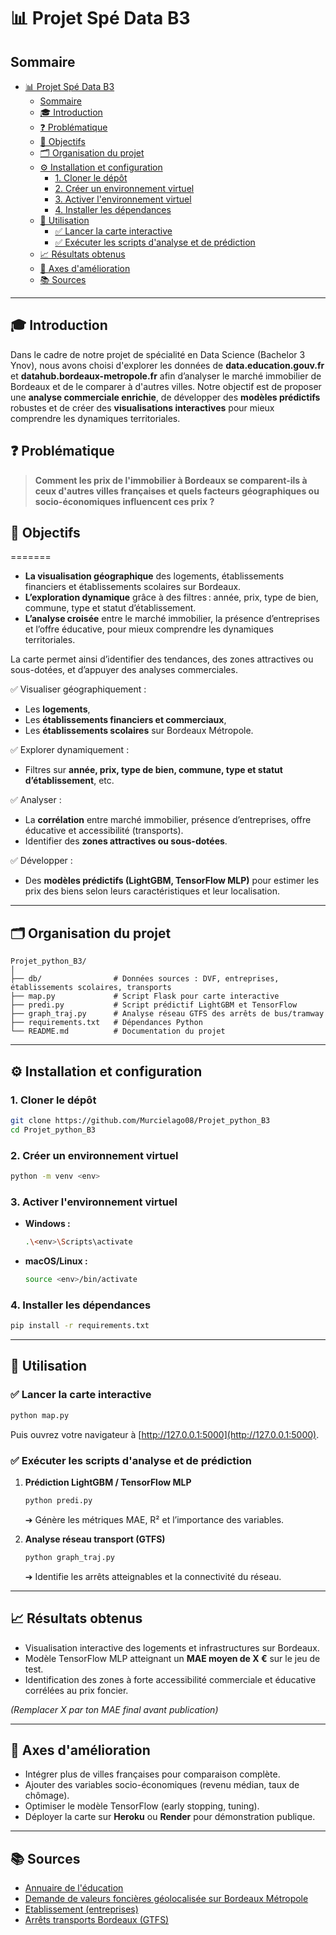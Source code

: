 # 📊 Projet Spé Data B3

## Sommaire

- [📊 Projet Spé Data B3](#-projet-spé-data-b3)
  - [Sommaire](#sommaire)
  - [🎓 Introduction](#-introduction)
  - [❓ Problématique](#-problématique)
  - [🌟 Objectifs](#-objectifs)
  - [🗂️ Organisation du projet](#️-organisation-du-projet)
  - [⚙️ Installation et configuration](#️-installation-et-configuration)
    - [1. Cloner le dépôt](#1-cloner-le-dépôt)
    - [2. Créer un environnement virtuel](#2-créer-un-environnement-virtuel)
    - [3. Activer l'environnement virtuel](#3-activer-lenvironnement-virtuel)
    - [4. Installer les dépendances](#4-installer-les-dépendances)
  - [🚀 Utilisation](#-utilisation)
    - [✅ Lancer la carte interactive](#-lancer-la-carte-interactive)
    - [✅ Exécuter les scripts d'analyse et de prédiction](#-exécuter-les-scripts-danalyse-et-de-prédiction)
  - [📈 Résultats obtenus](#-résultats-obtenus)
  - [🔮 Axes d'amélioration](#-axes-damélioration)
  - [📚 Sources](#-sources)

---

## 🎓 Introduction

Dans le cadre de notre projet de spécialité en Data Science (Bachelor 3 Ynov), nous avons choisi d'explorer les données de **data.education.gouv.fr** et **datahub.bordeaux-metropole.fr** afin d’analyser le marché immobilier de Bordeaux et de le comparer à d'autres villes. Notre objectif est de proposer une **analyse commerciale enrichie**, de développer des **modèles prédictifs** robustes et de créer des **visualisations interactives** pour mieux comprendre les dynamiques territoriales.

## ❓ Problématique

> **Comment les prix de l'immobilier à Bordeaux se comparent-ils à ceux d'autres villes françaises et quels facteurs géographiques ou socio-économiques influencent ces prix ?**

## 🌟 Objectifs
=======
- **La visualisation géographique** des logements, établissements financiers et établissements scolaires sur Bordeaux.
- **L’exploration dynamique** grâce à des filtres : année, prix, type de bien, commune, type et statut d’établissement.
- **L’analyse croisée** entre le marché immobilier, la présence d’entreprises et l’offre éducative, pour mieux comprendre les dynamiques territoriales.

La carte permet ainsi d’identifier des tendances, des zones attractives ou sous-dotées, et d’appuyer des analyses commerciales.

✅ Visualiser géographiquement :

- Les **logements**,
- Les **établissements financiers et commerciaux**,
- Les **établissements scolaires** sur Bordeaux Métropole.

✅ Explorer dynamiquement :

- Filtres sur **année, prix, type de bien, commune, type et statut d’établissement**, etc.

✅ Analyser :

- La **corrélation** entre marché immobilier, présence d’entreprises, offre éducative et accessibilité (transports).
- Identifier des **zones attractives ou sous-dotées**.

✅ Développer :

- Des **modèles prédictifs (LightGBM, TensorFlow MLP)** pour estimer les prix des biens selon leurs caractéristiques et leur localisation.

---

## 🗂️ Organisation du projet

```
Projet_python_B3/
│
├── db/                # Données sources : DVF, entreprises, établissements scolaires, transports
├── map.py             # Script Flask pour carte interactive
├── predi.py           # Script prédictif LightGBM et TensorFlow
├── graph_traj.py      # Analyse réseau GTFS des arrêts de bus/tramway
├── requirements.txt   # Dépendances Python
└── README.md          # Documentation du projet
```

---

## ⚙️ Installation et configuration

### 1. Cloner le dépôt

```bash
git clone https://github.com/Murcielago08/Projet_python_B3
cd Projet_python_B3
```

### 2. Créer un environnement virtuel

```bash
python -m venv <env>
```

### 3. Activer l'environnement virtuel

- **Windows :**

  ```bash
  .\<env>\Scripts\activate
  ```

- **macOS/Linux :**

  ```bash
  source <env>/bin/activate
  ```

### 4. Installer les dépendances

```bash
pip install -r requirements.txt
```

---

## 🚀 Utilisation

### ✅ Lancer la carte interactive

```bash
python map.py
```

Puis ouvrez votre navigateur à [http://127.0.0.1:5000](http://127.0.0.1:5000).

### ✅ Exécuter les scripts d'analyse et de prédiction

1. **Prédiction LightGBM / TensorFlow MLP**


   ```bash
   python predi.py
   ```

   ➔ Génère les métriques MAE, R² et l’importance des variables.

2. **Analyse réseau transport (GTFS)**

   ```bash
   python graph_traj.py
   ```

   ➔ Identifie les arrêts atteignables et la connectivité du réseau.

---

## 📈 Résultats obtenus

- Visualisation interactive des logements et infrastructures sur Bordeaux.
- Modèle TensorFlow MLP atteignant un **MAE moyen de X €** sur le jeu de test.
- Identification des zones à forte accessibilité commerciale et éducative corrélées au prix foncier.

*(Remplacer X par ton MAE final avant publication)*

---

## 🔮 Axes d'amélioration

- Intégrer plus de villes françaises pour comparaison complète.
- Ajouter des variables socio-économiques (revenu médian, taux de chômage).
- Optimiser le modèle TensorFlow (early stopping, tuning).
- Déployer la carte sur **Heroku** ou **Render** pour démonstration publique.

---

## 📚 Sources

- [Annuaire de l'éducation](https://data.education.gouv.fr/explore/dataset/fr-en-annuaire-education/export/?disjunctive.type_etablissement\&disjunctive.libelle_academie\&disjunctive.libelle_region\&disjunctive.ministere_tutelle\&disjunctive.appartenance_education_prioritaire\&disjunctive.nom_commune\&disjunctive.code_postal\&disjunctive.code_departement)
- [Demande de valeurs foncières géolocalisée sur Bordeaux Métropole](https://opendata.bordeaux-metropole.fr/explore/dataset/demande-de-valeurs-foncieres-geolocalisee-bordeaux-metropole/export/?location=19,44.85485,-0.5691\&basemap=jawg.streets)
- [Etablissement (entreprises)](https://datahub.bordeaux-metropole.fr/explore/dataset/fi_etabl_p/export/)
- [Arrêts transports Bordeaux (GTFS)](https://datahub.bordeaux-metropole.fr/explore/dataset/offres-de-services-bus-tramway-gtfs/export/)



